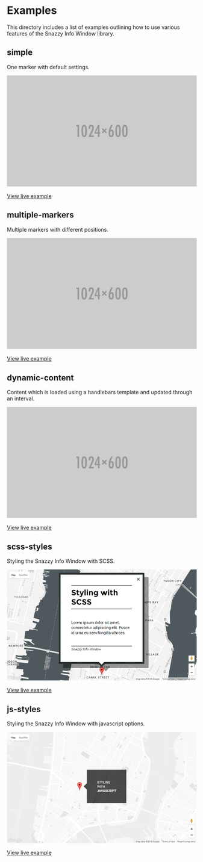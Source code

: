 # Examples

This directory includes a list of examples outlining how to use various features
of the Snazzy Info Window library.

## simple

One marker with default settings.

![Screenshot][simple-screenshot]

[View live example][simple]

[simple-screenshot]: simple/screenshot.png "Screenshot"
[simple]: https://rawgit.com/atmist/snazzy-info-window/master/examples/simple/index.html

## multiple-markers

Multiple markers with different positions.

![Screenshot][multiple-screenshot]

[View live example][multiple]

[multiple-screenshot]: multiple-markers/screenshot.png "Screenshot"
[multiple]: https://rawgit.com/atmist/snazzy-info-window/master/examples/multiple-markers/index.html

## dynamic-content

Content which is loaded using a handlebars template and updated through an interval.

![Screenshot][dynamic-content-screenshot]

[View live example][dynamic-content]

[dynamic-content-screenshot]: dynamic-content/screenshot.png "Dynamic COntent Screenshot"
[dynamic-content]: https://rawgit.com/atmist/snazzy-info-window/master/examples/dynamic-content/index.html

## scss-styles

Styling the Snazzy Info Window with SCSS.

![Screenshot][scss-styles-screenshot]

[View live example][scss-styles]

[scss-styles-screenshot]: scss-styles/screenshot.png "SCSS Styles Screenshot"
[scss-styles]: https://rawgit.com/atmist/snazzy-info-window/master/examples/scss-styles/index.html

## js-styles

Styling the Snazzy Info Window with javascript options.

![Screenshot][js-styles-screenshot]

[View live example][js-styles]

[js-styles-screenshot]: js-styles/screenshot.png "SCSS Styles Screenshot"
[js-styles]: https://rawgit.com/atmist/snazzy-info-window/master/examples/js-styles/index.html
